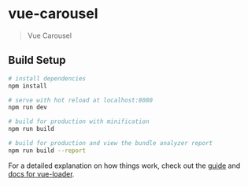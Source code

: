# vue-carousel

> Vue Carousel

## Build Setup

``` bash
# install dependencies
npm install

# serve with hot reload at localhost:8080
npm run dev

# build for production with minification
npm run build 

# build for production and view the bundle analyzer report
npm run build --report
```

For a detailed explanation on how things work, check out the [guide](http://vuejs-templates.github.io/webpack/) and [docs for vue-loader](http://vuejs.github.io/vue-loader).
